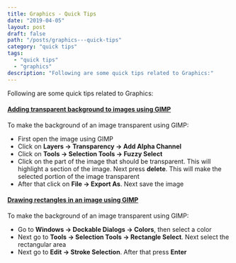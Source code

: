 ```yaml
---
title: Graphics - Quick Tips
date: "2019-04-05"
layout: post
draft: false
path: "/posts/graphics---quick-tips"
category: "quick tips"
tags:
  - "quick tips"
  - "graphics"
description: "Following are some quick tips related to Graphics:"
---
```


Following are some quick tips related to Graphics:
#### [Adding transparent background to images using GIMP](https://www.wikihow.com/Make-a-Transparent-Image-Using-Gimp)
To make the background of an image transparent using GIMP:

* First open the image using GIMP
* Click on **Layers -&gt; Transparency -&gt; Add Alpha Channel**
* Click on **Tools -&gt; Selection Tools -&gt; Fuzzy Select**
* Click on the part of the image that should be transparent. This will highlight a section of the image. Next press **delete**. This will make the selected portion of the image transparent
* After that click on **File -&gt; Export As**. Next save the image

#### [Drawing rectangles in an image using GIMP](https://ubuntuforums.org/showthread.php?t=444294)
To make the background of an image transparent using GIMP:

* Go to **Windows -&gt; Dockable Dialogs -&gt; Colors**, then select a color
* Next go to **Tools -&gt; Selection Tools -&gt; Rectangle Select**. Next select the rectangular area
* Next go to **Edit -&gt; Stroke Selection**. After that press **Enter**

